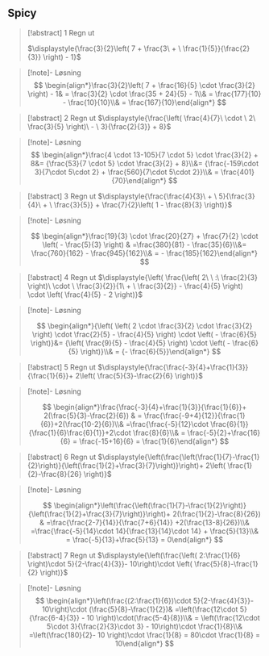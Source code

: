 
## Spicy


> [!abstract] 1
> Regn ut
> 
> $\displaystyle{\frac{3}{2}\left( 7 + \frac{3\  + \ \frac{1}{5}}{\frac{2}{3}} \right) - 1}$

> [!note]- Løsning 
> $$
> \begin{align*}\frac{3}{2}\left( 7 + \frac{16}{5} \cdot \frac{3}{2} \right) - 1& = \frac{3}{2} \cdot \frac{35 + 24}{5} - 1\\& = \frac{177}{10} - \frac{10}{10}\\& = \frac{167}{10}\end{align*}
> $$
>

> [!abstract] 2
> Regn ut
> $\displaystyle{\frac{\left( \frac{4}{7}\  \cdot \ 2\ \frac{3}{5} \right)\  - \ 3}{\frac{2}{3}} + 8}$

> [!note]- Løsning 
> $$
> \begin{align*}\frac{4 \cdot 13-105}{7 \cdot 5} \cdot \frac{3}{2} + 8&= {\frac{53}{7 \cdot 5} \cdot \frac{3}{2} + 8}\\&= {\frac{-159\cdot 3}{7\cdot 5\cdot 2} + \frac{560}{7\cdot 5\cdot 2}}\\& = \frac{401}{70}\end{align*}
> $$
> 

> [!abstract] 3
> Regn ut
>  $\displaystyle{\frac{\frac{4}{3}\  + \ 5}{\frac{3}{4}\  + \ \frac{3}{5}} + \frac{7}{2}\left( 1 - \frac{8}{3} \right)}$
> 

> [!note]- Løsning 
> 
> $$
> \begin{align*}\frac{19}{3} \cdot \frac{20}{27} + \frac{7}{2} \cdot \left( - \frac{5}{3} \right) & =\frac{380}{81} - \frac{35}{6}\\&= \frac{760}{162} - \frac{945}{162}\\& = - \frac{185}{162}\end{align*}
> $$
>

> [!abstract] 4
> Regn ut
> $\displaystyle{\left( \frac{\left( 2\ \ :\ \frac{2}{3} \right)\  \cdot \ \frac{3}{2}}{1\  + \ \frac{3}{2}} - \frac{4}{5} \right) \cdot \left( \frac{4}{5} - 2 \right)}$


> [!note]- Løsning 
>
>  $$
>  \begin{align*}{\left( \left( 2 \cdot \frac{3}{2} \cdot \frac{3}{2} \right) \cdot \frac{2}{5} - \frac{4}{5} \right) \cdot \left( - \frac{6}{5} \right)}&= {\left( \frac{9}{5} - \frac{4}{5} \right) \cdot \left( - \frac{6}{5} \right)}\\& = {- \frac{6}{5}}\end{align*}
>  $$
> 




> [!abstract] 5
> Regn ut
> $\displaystyle{\frac{\frac{-3}{4}+\frac{1}{3}}{\frac{1}{6}}+ 2\left( \frac{5}{3}-\frac{2}{6} \right)}$

> [!note]- Løsning 
>
> $$
> \begin{align*}\frac{\frac{-3}{4}+\frac{1}{3}}{\frac{1}{6}}+ 2(\frac{5}{3}-\frac{2}{6}) & = \frac{\frac{-9+4}{12}}{\frac{1}{6}}+2(\frac{10-2}{6})\\& =\frac{\frac{-5}{12}\cdot \frac{6}{1}}{\frac{1}{6}\frac{6}{1}}+2\cdot \frac{8}{6}\\& = \frac{-5}{2}+\frac{16}{6} = \frac{-15+16}{6} = \frac{1}{6}\end{align*}
> $$
> 



> [!abstract] 6
> Regn ut
> $\displaystyle{\left(\frac{\left(\frac{1}{7}-\frac{1}{2}\right)}{\left(\frac{1}{2}+\frac{3}{7}\right)}\right)+ 2\left( \frac{1}{2}-\frac{8}{26} \right)}$
> 


> [!note]- Løsning 
>
> $$
> \begin{align*}\left(\frac{\left(\frac{1}{7}-\frac{1}{2}\right)}{\left(\frac{1}{2}+\frac{3}{7}\right)}\right)+ 2(\frac{1}{2}-\frac{8}{26}) & =\frac{\frac{2-7}{14}}{\frac{7+6}{14}} +2(\frac{13-8}{26})\\& =\frac{\frac{-5}{14}\cdot 14}{\frac{13}{14}\cdot 14} + \frac{5}{13}\\& = \frac{-5}{13}+\frac{5}{13} = 0\end{align*}
> $$
> 


> [!abstract] 7
> Regn ut
> $\displaystyle{\left(\frac{\left( 2:\frac{1}{6} \right)\cdot 5}{2-\frac{4}{3}}- 10\right)\cdot \left( \frac{5}{8}-\frac{1}{2} \right)}$


> [!note]- Løsning 
> $$
> \begin{align*}\left(\frac{(2:\frac{1}{6})\cdot 5}{2-\frac{4}{3}}- 10\right)\cdot (\frac{5}{8}-\frac{1}{2})& =\left(\frac{12\cdot 5}{\frac{6-4}{3}} - 10 \right)\cdot(\frac{5-4}{8})\\& = \left(\frac{12\cdot 5\cdot 3}{\frac{2}{3}\cdot 3} - 10\right)\cdot \frac{1}{8}\\& =\left(\frac{180}{2}- 10 \right)\cdot \frac{1}{8} = 80\cdot \frac{1}{8} = 10\end{align*}
> $$